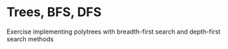 # Trees, BFS, DFS 

Exercise implementing polytrees with breadth-first search and depth-first search methods 

